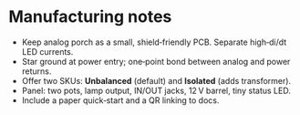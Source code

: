 # Manufacturing notes

- Keep analog porch as a small, shield‑friendly PCB. Separate high‑di/dt LED currents.
- Star ground at power entry; one‑point bond between analog and power returns.
- Offer two SKUs: **Unbalanced** (default) and **Isolated** (adds transformer).
- Panel: two pots, lamp output, IN/OUT jacks, 12 V barrel, tiny status LED.
- Include a paper quick‑start and a QR linking to docs.
